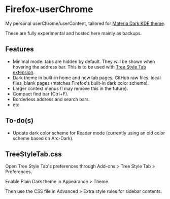# Firefox-userChrome

My personal userChrome/userContent, tailored for [Materia Dark KDE theme](https://github.com/PapirusDevelopmentTeam/materia-kde).

These are fully experimental and hosted here mainly as backups.

## Features

* Minimal mode: tabs are hidden by default. They will be shown when hovering the address bar. This is to be used with [Tree Style Tab extension](https://addons.mozilla.org/en-US/firefox/addon/tree-style-tab/).
* Dark theme in built-in home and new tab pages, GitHub raw files, local files, blank pages (matches Firefox's built-in dark color scheme).
* Larger context menus (I may remove this in the future).
* Compact find bar (Ctrl+F).
* Borderless address and search bars.
* etc.

## To-do(s)

* Update dark color scheme for Reader mode (currently using an old color scheme based on Arc-Dark).

## TreeStyleTab.css

Open Tree Style Tab's preferences through Add-ons > Tree Style Tab > Preferences.

Enable Plain Dark theme in Appearance > Theme.

Then use the CSS file in Advanced > Extra style rules for sidebar contents.

